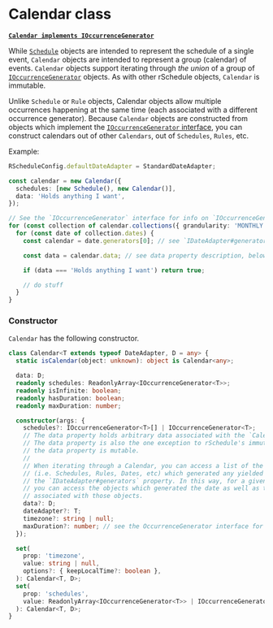 # Calendar class

[**`Calendar implements IOccurrenceGenerator`**](../#ioccurrencegenerator-interface)

While [`Schedule`](../schedule) objects are intended to represent the schedule of a single event, `Calendar` objects are intended to represent a group (calendar) of events. `Calendar` objects support iterating through _the union_ of a group of [`IOccurrenceGenerator`](../#ioccurrencegenerator-interface) objects. As with other rSchedule objects, `Calendar` is immutable.

Unlike `Schedule` or `Rule` objects, Calendar objects allow multiple occurrences happening at the same time (each associated with a different occurrence generator). Because `Calendar` objects are constructed from objects which implement the [`IOccurrenceGenerator` interface](../#shared-interfaces), you can construct calendars out of other `Calendars`, out of `Schedules`, `Rules`, etc.

Example:

```typescript
RScheduleConfig.defaultDateAdapter = StandardDateAdapter;

const calendar = new Calendar({
  schedules: [new Schedule(), new Calendar()],
  data: 'Holds anything I want',
});

// See the `IOccurrenceGenerator` interface for info on `IOccurrenceGenerator#collections()`
for (const collection of calendar.collections({ grandularity: 'MONTHLY' })) {
  for (const date of collection.dates) {
    const calendar = date.generators[0]; // see `IDateAdapter#generators`

    const data = calendar.data; // see data property description, below.

    if (data === 'Holds anything I want') return true;

    // do stuff
  }
}
```

### Constructor

`Calendar` has the following constructor.

```typescript
class Calendar<T extends typeof DateAdapter, D = any> {
  static isCalendar(object: unknown): object is Calendar<any>;

  data: D;
  readonly schedules: ReadonlyArray<IOccurrenceGenerator<T>>;
  readonly isInfinite: boolean;
  readonly hasDuration: boolean;
  readonly maxDuration: number;

  constructor(args: {
    schedules?: IOccurrenceGenerator<T>[] | IOccurrenceGenerator<T>;
    // The data property holds arbitrary data associated with the `Calendar`.
    // The data property is also the one exception to rSchedule's immutability:
    // the data property is mutable.
    //
    // When iterating through a Calendar, you can access a list of the generator objects
    // (i.e. Schedules, Rules, Dates, etc) which generated any yielded date by accessing
    // the `IDateAdapter#generators` property. In this way, for a given, yielded date,
    // you can access the objects which generated the date as well as the arbitrary data
    // associated with those objects.
    data?: D;
    dateAdapter?: T;
    timezone?: string | null;
    maxDuration?: number; // see the OccurrenceGenerator interface for info
  });

  set(
    prop: 'timezone',
    value: string | null,
    options?: { keepLocalTime?: boolean },
  ): Calendar<T, D>;
  set(
    prop: 'schedules',
    value: ReadonlyArray<IOccurrenceGenerator<T>> | IOccurrenceGenerator<T>,
  ): Calendar<T, D>;
}
```
